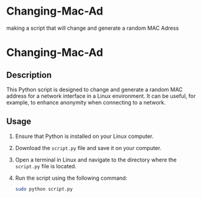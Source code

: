 # Changing-Mac-Ad
making a script that will change and generate a random MAC Adress
# Changing-Mac-Ad

## Description

This Python script is designed to change and generate a random MAC address for a network interface in a Linux environment. It can be useful, for example, to enhance anonymity when connecting to a network.

## Usage

1. Ensure that Python is installed on your Linux computer.

2. Download the `script.py` file and save it on your computer.

3. Open a terminal in Linux and navigate to the directory where the `script.py` file is located.

4. Run the script using the following command:

   ```bash
   sudo python script.py
